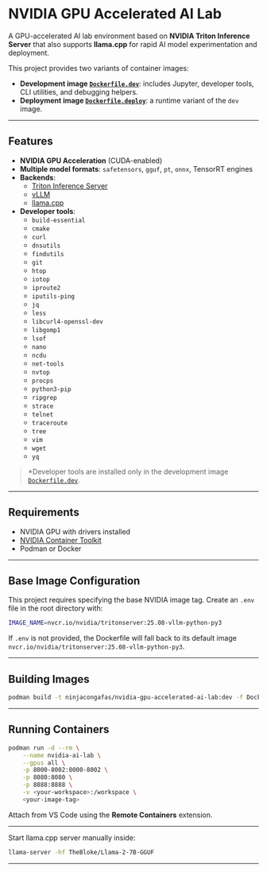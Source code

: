 # NVIDIA GPU Accelerated AI Lab

A GPU-accelerated AI lab environment based on **NVIDIA Triton Inference Server** that also supports **llama.cpp** for rapid AI model experimentation and deployment.

This project provides two variants of container images:

* **Development image [`Dockerfile.dev`](Dockerfile.dev)**: includes Jupyter, developer tools, CLI utilities, and debugging helpers.
* **Deployment image [`Dockerfile.deploy`](Dockerfile.deploy)**: a runtime variant of the `dev` image.

---

## Features

* **NVIDIA GPU Acceleration** (CUDA-enabled)
* **Multiple model formats**: `safetensors`, `gguf`, `pt`, `onnx`, TensorRT engines
* **Backends**:
  * [Triton Inference Server](https://docs.nvidia.com/deeplearning/triton-inference-server/archives/triton_inference_server_1120/triton-inference-server-guide/docs/index.html#)
  * [vLLM](https://github.com/vllm-project/vllm)
  * [llama.cpp](https://github.com/ggml-org/llama.cpp)
* **Developer tools**:
    * `build-essential`
    * `cmake`
    * `curl`
    * `dnsutils`
    * `findutils`
    * `git`
    * `htop`
    * `iotop`
    * `iproute2`
    * `iputils-ping`
    * `jq`
    * `less`
    * `libcurl4-openssl-dev`
    * `libgomp1`
    * `lsof`
    * `nano`
    * `ncdu`
    * `net-tools`
    * `nvtop`
    * `procps`
    * `python3-pip`
    * `ripgrep`
    * `strace`
    * `telnet`
    * `traceroute`
    * `tree`
    * `vim`
    * `wget`
    * `yq`
> *Developer tools are installed only in the development image [`Dockerfile.dev`](Dockerfile.dev).

---

## Requirements

* NVIDIA GPU with drivers installed
* [NVIDIA Container Toolkit](https://docs.nvidia.com/datacenter/cloud-native/container-toolkit/latest/index.html)
* Podman or Docker

---

## Base Image Configuration

This project requires specifying the base NVIDIA image tag.
Create an `.env` file in the root directory with:

```bash
IMAGE_NAME=nvcr.io/nvidia/tritonserver:25.08-vllm-python-py3
```

If `.env` is not provided, the Dockerfile will fall back to its default image `nvcr.io/nvidia/tritonserver:25.08-vllm-python-py3`.

---

## Building Images

```bash
podman build -t ninjacongafas/nvidia-gpu-accelerated-ai-lab:dev -f Dockerfile.<> .
```

---

## Running Containers

```bash
podman run -d --rm \
    --name nvidia-ai-lab \
    --gpus all \
    -p 8000-8002:8000-8002 \
    -p 8080:8080 \
    -p 8888:8888 \
    -v <your-workspace>:/workspace \
    <your-image-tag>
```

Attach from VS Code using the **Remote Containers** extension.

---

Start llama.cpp server manually inside:

```bash
llama-server -hf TheBloke/Llama-2-7B-GGUF
```

---
